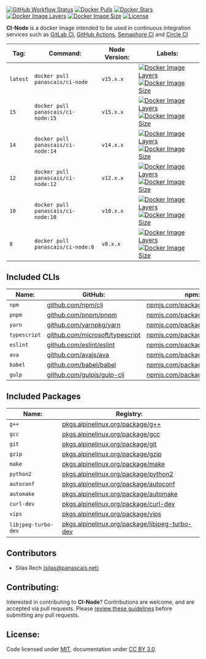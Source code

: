 [![GitHub Workflow Status](https://img.shields.io/github/workflow/status/panascais-docker/ci-node/main?style=flat-square)](https://github.com/panascais-docker/ci-node/actions?query=workflow%3Amain)
[![Docker Pulls](https://img.shields.io/docker/pulls/panascais/ci-node.svg?style=flat-square)](https://hub.docker.com/r/panascais/ci-node)
[![Docker Stars](https://img.shields.io/docker/stars/panascais/ci-node.svg?style=flat-square)](https://hub.docker.com/r/panascais/ci-node)
[![Docker Image Layers](https://img.shields.io/microbadger/layers/panascais/ci-node.svg?style=flat-square)](https://microbadger.com/images/panascais/ci-node)
[![Docker Image Size](https://img.shields.io/microbadger/image-size/panascais/ci-node.svg?style=flat-square)](https://microbadger.com/images/panascais/ci-node)
[![License](https://img.shields.io/github/license/panascais-docker/ci-node.svg?style=flat-square)](https://hub.docker.com/r/panascais/ci-node)

**CI-Node** is a docker image intended to be used in continuous integration services such as [GitLab CI](https://about.gitlab.com/stages-devops-lifecycle/continuous-integration/), [GitHub Actions](https://github.com/features/actions), [Semaphore CI](https://semaphoreci.com) and [Circle CI](https://circleci.com)

| **Tag:** | **Command:**                       | **Node Version:** | **Labels:**                                                                                                                                                                                                                                                                                                                                 |
|----------|------------------------------------|-------------------|---------------------------------------------------------------------------------------------------------------------------------------------------------------------------------------------------------------------------------------------------------------------------------------------------------------------------------------------|
| `latest` | `docker pull panascais/ci-node`    | `v15.x.x`         | [![Docker Image Layers](https://img.shields.io/microbadger/layers/panascais/ci-node/latest.svg?style=flat-square)](https://microbadger.com/images/panascais/ci-node) [![Docker Image Size](https://img.shields.io/microbadger/image-size/panascais/ci-node/latest.svg?style=flat-square)](https://microbadger.com/images/panascais/ci-node) |
| `15`     | `docker pull panascais/ci-node:15` | `v15.x.x`         | [![Docker Image Layers](https://img.shields.io/microbadger/layers/panascais/ci-node/15.svg?style=flat-square)](https://microbadger.com/images/panascais/ci-node) [![Docker Image Size](https://img.shields.io/microbadger/image-size/panascais/ci-node/14.svg?style=flat-square)](https://microbadger.com/images/panascais/ci-node)         |
| `14`     | `docker pull panascais/ci-node:14` | `v14.x.x`         | [![Docker Image Layers](https://img.shields.io/microbadger/layers/panascais/ci-node/14.svg?style=flat-square)](https://microbadger.com/images/panascais/ci-node) [![Docker Image Size](https://img.shields.io/microbadger/image-size/panascais/ci-node/14.svg?style=flat-square)](https://microbadger.com/images/panascais/ci-node)         |
| `12`     | `docker pull panascais/ci-node:12` | `v12.x.x`         | [![Docker Image Layers](https://img.shields.io/microbadger/layers/panascais/ci-node/12.svg?style=flat-square)](https://microbadger.com/images/panascais/ci-node) [![Docker Image Size](https://img.shields.io/microbadger/image-size/panascais/ci-node/12.svg?style=flat-square)](https://microbadger.com/images/panascais/ci-node)         |
| `10`     | `docker pull panascais/ci-node:10` | `v10.x.x`         | [![Docker Image Layers](https://img.shields.io/microbadger/layers/panascais/ci-node/10.svg?style=flat-square)](https://microbadger.com/images/panascais/ci-node) [![Docker Image Size](https://img.shields.io/microbadger/image-size/panascais/ci-node/10.svg?style=flat-square)](https://microbadger.com/images/panascais/ci-node)         |
| `8`      | `docker pull panascais/ci-node:8`  | `v8.x.x`          | [![Docker Image Layers](https://img.shields.io/microbadger/layers/panascais/ci-node/8.svg?style=flat-square)](https://microbadger.com/images/panascais/ci-node) [![Docker Image Size](https://img.shields.io/microbadger/image-size/panascais/ci-node/8.svg?style=flat-square)](https://microbadger.com/images/panascais/ci-node)           |

## Included CLIs

| **Name:**    | **GitHub:**                                                                | **npm:**                                                                 |
|--------------|----------------------------------------------------------------------------|--------------------------------------------------------------------------|
| `npm`        | [github.com/npm/cli](https://github.com/npm/cli)                           | [npmjs.com/package/npm](https://www.npmjs.com/package/npm)               |
| `pnpm`       | [github.com/pnpm/pnpm](https://github.com/pnpm/pnpm)                       | [npmjs.com/package/pnpm](https://www.npmjs.com/package/pnpm)             |
| `yarn`       | [github.com/yarnpkg/yarn](https://github.com/yarnpkg/yarn)                 | [npmjs.com/package/yarn](https://www.npmjs.com/package/yarn)             |
| `typescript` | [github.com/microsoft/typescript](https://github.com/Microsoft/TypeScript) | [npmjs.com/package/typescript](https://www.npmjs.com/package/typescript) |
| `eslint`     | [github.com/eslint/eslint](https://github.com/eslint/eslint)               | [npmjs.com/package/eslint](https://www.npmjs.com/package/eslint)         |
| `ava`        | [github.com/avajs/ava](https://github.com/avajs/ava)                       | [npmjs.com/package/ava](https://www.npmjs.com/package/ava)               |
| `babel`      | [github.com/babel/babel](https://github.com/babel/babel)                   | [npmjs.com/package/@babel/cli](https://www.npmjs.com/package/@babel/cli) |
| `gulp`       | [github.com/gulpjs/gulp-cli](https://github.com/gulpjs/gulp-cli)           | [npmjs.com/package/gulp-cli](https://www.npmjs.com/package/gulp-cli)     |

## Included Packages

| **Name:**  | **Registry:**                                                                                                                      |
|------------|------------------------------------------------------------------------------------------------------------------------------------|
| `g++`               | [pkgs.alpinelinux.org/package/g++](https://pkgs.alpinelinux.org/package/edge/main/x86_64/g++)                             |
| `gcc`               | [pkgs.alpinelinux.org/package/gcc](https://pkgs.alpinelinux.org/package/edge/main/x86_64/gcc)                             |
| `git`               | [pkgs.alpinelinux.org/package/git](https://pkgs.alpinelinux.org/package/edge/main/x86_64/git)                             |
| `gzip`              | [pkgs.alpinelinux.org/package/gzip](https://pkgs.alpinelinux.org/package/edge/main/x86_64/gzip)                           |
| `make`              | [pkgs.alpinelinux.org/package/make](https://pkgs.alpinelinux.org/package/edge/main/x86_64/make)                           |
| `python2`           | [pkgs.alpinelinux.org/package/python2](https://pkgs.alpinelinux.org/package/edge/main/x86_64/python2)                     |
| `autoconf`          | [pkgs.alpinelinux.org/package/autoconf](https://pkgs.alpinelinux.org/package/edge/main/x86_64/autoconf)                   |
| `automake`          | [pkgs.alpinelinux.org/package/automake](https://pkgs.alpinelinux.org/package/edge/main/x86_64/automake)                   |
| `curl-dev`          | [pkgs.alpinelinux.org/package/curl-dev](https://pkgs.alpinelinux.org/package/edge/main/x86_64/curl-dev)                   |
| `vips`              | [pkgs.alpinelinux.org/package/vips](https://pkgs.alpinelinux.org/package/edge/testing/x86_64/vips)                        |
| `libjpeg-turbo-dev` | [pkgs.alpinelinux.org/package/libjpeg-turbo-dev](https://pkgs.alpinelinux.org/package/edge/main/x86_64/libjpeg-turbo-dev) |

## Contributors

 - Silas Rech [(silas@panascais.net)](mailto:silas@panascais.net)

## Contributing:

Interested in contributing to **CI-Node**? Contributions are welcome, and are accepted via pull requests. Please [review these guidelines](contributing.md) before submitting any pull requests.

## License:
Code licensed under [MIT](license.md), documentation under [CC BY 3.0](https://creativecommons.org/licenses/by/3.0/).
